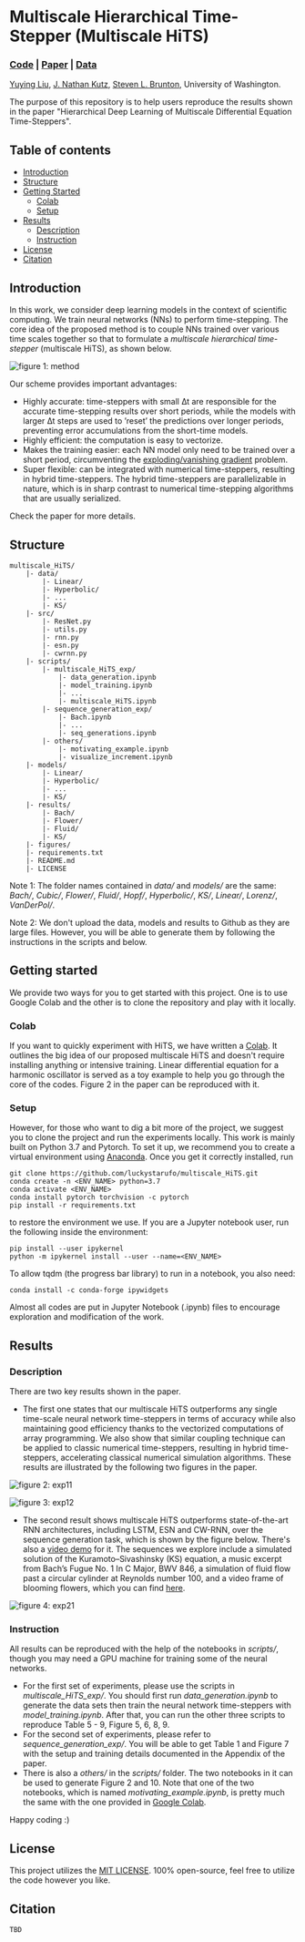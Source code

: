 # Multiscale Hierarchical Time-Stepper (Multiscale HiTS)

### [Code](https://colab.research.google.com/drive/1I6sX-yqP__Z3iX-ita-pXi96d-tnZT_S) | [Paper]() | [Data](https://www.dropbox.com/sh/hn47hecp22xpxt4/AADkXmbqZHg4yPRnBAUMFi9wa?dl=0)

[Yuying Liu](https://students.washington.edu/yliu814/wordpress/),
[J. Nathan Kutz](http://faculty.washington.edu/kutz/),
[Steven L. Brunton](https://www.eigensteve.com), University of Washington. <br>

The purpose of this repository is to help users reproduce the results shown in the paper "Hierarchical Deep Learning of Multiscale Differential Equation Time-Steppers".

## Table of contents
* [Introduction](#introduction)
* [Structure](#structure)
* [Getting Started](#getting-started)
    * [Colab](#colab)
    * [Setup](#setup)
* [Results](#results)
    * [Description](#description)
    * [Instruction](#instruction)
* [License](#license)
* [Citation](#citation)

## Introduction
In this work, we consider deep learning models in the context of scientific computing. 
We train neural networks (NNs) to perform time-stepping. The core idea of the proposed method is to 
couple NNs trained over various time scales together so that to formulate a 
<em>multiscale hierarchical time-stepper</em> (multiscale HiTS), as shown below.

![figure 1: method](./figures/Multiscale_forecast_diagram.jpeg?raw=true)

Our scheme provides important advantages:
* Highly accurate: time-steppers with small ∆t are responsible for the accurate time-stepping results over short periods, 
while the models with larger ∆t steps are used to ’reset’ the predictions over longer periods, preventing error accumulations 
from the short-time models.
* Highly efficient: the computation is easy to vectorize.
* Makes the training easier: each NN model only need to be trained over a short period, circumventing the 
[exploding/vanishing gradient](https://en.wikipedia.org/wiki/Vanishing_gradient_problem) problem.
* Super flexible: can be integrated with numerical time-steppers, resulting in hybrid time-steppers. The hybrid time-steppers
are parallelizable in nature, which is in sharp contrast to numerical time-stepping algorithms that are usually serialized.

Check the paper for more details.

## Structure
    multiscale_HiTS/
        |- data/
            |- Linear/
            |- Hyperbolic/
            |- ...
            |- KS/
        |- src/
            |- ResNet.py
            |- utils.py
            |- rnn.py
            |- esn.py
            |- cwrnn.py
        |- scripts/
            |- multiscale_HiTS_exp/
                |- data_generation.ipynb
                |- model_training.ipynb
                |- ...
                |- multiscale_HiTS.ipynb
            |- sequence_generation_exp/
                |- Bach.ipynb
                |- ...
                |- seq_generations.ipynb
            |- others/
                |- motivating_example.ipynb
                |- visualize_increment.ipynb
        |- models/
            |- Linear/
            |- Hyperbolic/
            |- ...
            |- KS/
        |- results/
            |- Bach/
            |- Flower/
            |- Fluid/
            |- KS/
        |- figures/
        |- requirements.txt
        |- README.md
        |- LICENSE

Note 1: The folder names contained in <em>data/</em> and <em>models/</em> are the same: 
<em>Bach/</em>, <em>Cubic/</em>, <em>Flower/</em>, <em>Fluid/</em>, <em>Hopf/</em>, <em>Hyperbolic/</em>, <em>KS/</em>, 
<em>Linear/</em>, <em>Lorenz/</em>, <em>VanDerPol/</em>. 

Note 2: We don't upload the data, models and results to Github as they are large files. However, you will be able to 
generate them by following the instructions in the scripts and below.


## Getting started
We provide two ways for you to get started with this project. One is to use Google Colab and the other is to clone the 
repository and play with it locally.
### Colab
If you want to quickly experiment with HiTS, we have written a [Colab](https://colab.research.google.com/drive/1I6sX-yqP__Z3iX-ita-pXi96d-tnZT_S). 
It outlines the big idea of our proposed multiscale HiTS and doesn't require installing anything or intensive training. 
Linear differential equation for a harmonic oscillator is served as a toy example to help you go through the core of the codes.
Figure 2 in the paper can be reproduced with it.

### Setup
However, for those who want to dig a bit more of the project, we suggest you to clone the project and run the experiments locally.
This work is mainly built on Python 3.7 and Pytorch. To set it up, we recommend you to create a virtual environment 
using [Anaconda](https://docs.anaconda.com/anaconda/install/). Once you get it correctly installed, run
```
git clone https://github.com/luckystarufo/multiscale_HiTS.git
conda create -n <ENV_NAME> python=3.7
conda activate <ENV_NAME>
conda install pytorch torchvision -c pytorch
pip install -r requirements.txt
```
to restore the environment we use. If you are a Jupyter notebook user, run the following inside the environment:
```
pip install --user ipykernel
python -m ipykernel install --user --name=<ENV_NAME>
```
To allow tqdm (the progress bar library) to run in a notebook, you also need:
```
conda install -c conda-forge ipywidgets
```
Almost all codes are put in Jupyter Notebook (.ipynb) files to encourage exploration and modification of the work. 


## Results

### Description
There are two key results shown in the paper. 
* The first one states that our multiscale HiTS outperforms any single
time-scale neural network time-steppers in terms of accuracy while also maintaining good efficiency thanks to the
vectorized computations of array programming. We also show that similar coupling technique can be applied to classic 
numerical time-steppers, resulting in hybrid time-steppers, accelerating classical numerical simulation algorithms. 
These results are illustrated by the following two figures in the paper.

![figure 2: exp11](./figures/multiscale_forecast.jpeg?raw=true)

![figure 3: exp12](./figures/acc_vs_eff.jpeg?raw=true)

* The second result shows multiscale HiTS outperforms state-of-the-art RNN architectures, including LSTM, ESN and CW-RNN,
over the sequence generation task, which is shown by the figure below. There's also a [video demo](https://www.youtube.com/watch?v=2psX5efLhCE) 
for it. The sequences we explore include a simulated solution of the Kuramoto–Sivashinsky (KS) equation, 
a music excerpt from Bach’s Fugue No. 1 In C Major, BWV 846, a simulation of fluid flow past a circular cylinder at 
Reynolds number 100, and a video frame of blooming flowers, which you can find [here](https://www.dropbox.com/sh/hn47hecp22xpxt4/AADkXmbqZHg4yPRnBAUMFi9wa?dl=0).

![figure 4: exp21](./figures/benchmarks.jpeg?raw=true)

### Instruction
All results can be reproduced with the help of the notebooks in <em>scripts/</em>, though you may need a GPU machine for
training some of the neural networks. 
* For the first set of experiments, please use the scripts in <em>multiscale_HiTS_exp/</em>. You should first run 
<em>data_generation.ipynb</em> to generate the data sets then train the neural network time-steppers with <em>model_training.ipynb</em>.
After that, you can run the other three scripts to reproduce Table 5 - 9, Figure 5, 6, 8, 9.
* For the second set of experiments, please refer to <em>sequence_generation_exp/</em>. You will be able to get Table 1 
and Figure 7 with the setup and training details documented in the Appendix of the paper. 
* There is also a <em>others/</em> in the <em>scripts/</em> folder. The two notebooks in it can be used to generate Figure 2 
and 10. Note that one of the two notebooks, which is named <em>motivating_example.ipynb</em>, is pretty much the same with 
the one provided in [Google Colab](https://colab.research.google.com/drive/1I6sX-yqP__Z3iX-ita-pXi96d-tnZT_S).

Happy coding :)


## License
This project utilizes the [MIT LICENSE](LICENSE).
100% open-source, feel free to utilize the code however you like. 

## Citation
```
TBD
```











